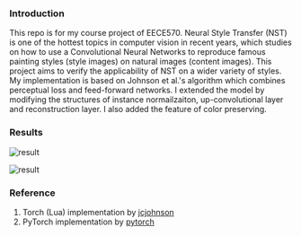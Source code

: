 ### Introduction
This repo is for my course project of EECE570. Neural Style Transfer (NST) is one of the hottest topics in 
computer vision in recent years, which studies on how to use a Convolutional Neural Networks to reproduce 
famous painting styles (style images) on natural images (content images). This project aims to verify the applicability
of NST on a wider variety of styles. My implementation is based on Johnson et al.'s algorithm which combines perceptual loss
and feed-forward networks. I extended the model by modifying the structures of instance normailzaiton, up-convolutional
layer and reconstruction layer. I also added the feature of color preserving. 

### Results

![result](https://github.com/g-ziyan/An_Exploration_of_Neural_Style_Transfer/blob/master/imgs/result.png)

![result](https://github.com/g-ziyan/An_Exploration_of_Neural_Style_Transfer/blob/master/imgs/result2.png)

### Reference
1. Torch (Lua) implementation by [jcjohnson](https://github.com/jcjohnson/fast-neural-style)
2. PyTorch implementation by [pytorch](https://github.com/pytorch/examples/tree/master/fast_neural_style)
